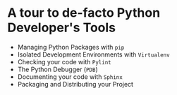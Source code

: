 # A tour to de-facto Python Developer's Tools

* Managing Python Packages with `pip`
* Isolated Development Environments with `Virtualenv`
* Checking your code with `Pylint`
* The Python Debugger (`PDB`)
* Documenting your code with `Sphinx`
* Packaging and Distributing your Project

